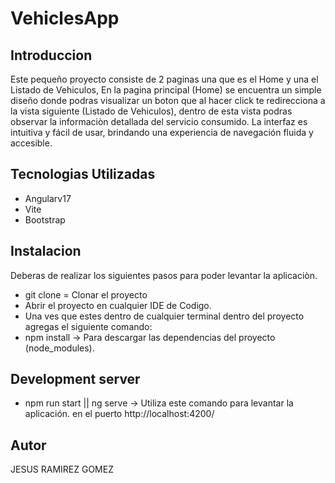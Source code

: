 # VehiclesApp

## Introduccion
Este pequeño proyecto consiste de 2 paginas una que es el Home y una el Listado de Vehiculos, En la pagina principal (Home) se encuentra un simple diseño donde podras visualizar un boton que al hacer click te redirecciona a la vista siguiente (Listado de Vehiculos), dentro de esta vista podras observar la informaciòn detallada del servicio consumido.
La interfaz es intuitiva y fácil de usar, brindando una experiencia de navegación fluida y accesible.

## Tecnologias Utilizadas
- Angularv17 
- Vite
- Bootstrap

## Instalacion
Deberas de realizar los siguientes pasos para poder levantar la aplicaciòn.

- git clone = Clonar el proyecto
- Abrir el proyecto en cualquier IDE de Codigo.
- Una ves que estes dentro de cualquier terminal dentro del proyecto agregas el siguiente comando:
- npm install -> Para descargar las dependencias del proyecto (node_modules).

## Development server
- npm run start || ng serve -> Utiliza este comando para levantar la aplicación. en el puerto  http://localhost:4200/

## Autor 
JESUS RAMIREZ GOMEZ 


